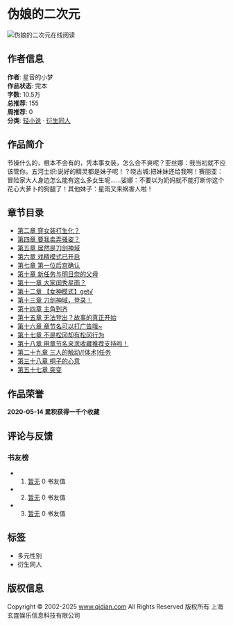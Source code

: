# 伪娘的二次元

![伪娘的二次元在线阅读](//bookcover.yuewen.com/qdbimg/349573/1013796085/600.webp)

## 作者信息

**作者**: 星音的小梦  
**作品状态**: 完本  
**字数**: 10.5万  
**总推荐**: 155  
**周推荐**: 0  
**分类**: [轻小说](//www.qidian.com/2cy/ "轻小说小说") · [衍生同人](//www.qidian.com/all/chanId12-subCateId281/ "衍生同人小说")

## 作品简介

节操什么的，根本不会有的，凭本事女装，怎么会不爽呢？亚丝娜：我当初就不应该管你。五河士织:说好的精灵都是妹子呢！？晓古城:把妹妹还给我啊！赛丽亚：冒险家大人身边怎么能有这么多女生呢……娑娜：不要以为奶妈就不能打断你这个花心大萝卜的狗腿了！其他妹子：星雨又来祸害人啦！

## 章节目录

- [第二章 穿女装打生化？](//www.qidian.com/chapter/1013796085/439995892/ "伪娘的二次元 第二章 穿女装打生化？ 首发时间：2019-01-11 12:00:00 章节字数：2011")
- [第四章 要我卖弄骚姿？](//www.qidian.com/chapter/1013796085/440216906/ "伪娘的二次元 第四章 要我卖弄骚姿？ 首发时间：2019-01-15 12:00:00 章节字数：2030")
- [第五章 居然是刀剑神域](//www.qidian.com/chapter/1013796085/440217631/ "伪娘的二次元 第五章 居然是刀剑神域 首发时间：2019-01-16 13:54:07 章节字数：2047")
- [第六章 戏精模式已开启](//www.qidian.com/chapter/1013796085/441699208/ "伪娘的二次元 第六章 戏精模式已开启 首发时间：2019-01-19 15:18:59 章节字数：2041")
- [第七章 第一位后宫确认](//www.qidian.com/chapter/1013796085/442252242/ "伪娘的二次元 第七章 第一位后宫确认 首发时间：2019-01-20 12:00:00 章节字数：1980")
- [第十章 新任务与明日奈的父母](//www.qidian.com/chapter/1013796085/444941747/ "伪娘的二次元 第十章 新任务与明日奈的父母 首发时间：2019-01-24 12:00:00 章节字数：1992")
- [第十一章 大家闺秀星雨？](//www.qidian.com/chapter/1013796085/445376179/ "伪娘的二次元 第十一章 大家闺秀星雨？ 首发时间：2019-01-25 12:00:00 章节字数：2012")
- [第十二章 【女神模式】get√](//www.qidian.com/chapter/1013796085/446299489/ "伪娘的二次元 第十二章 【女神模式】get√ 首发时间：2019-01-26 11:00:00 章节字数：1982")
- [第十三章 刀剑神域，登录！](//www.qidian.com/chapter/1013796085/447253448/ "伪娘的二次元 第十三章 刀剑神域，登录！ 首发时间：2019-01-27 11:00:00 章节字数：1957")
- [第十四章 主角到齐](//www.qidian.com/chapter/1013796085/447384776/ "伪娘的二次元 第十四章 主角到齐 首发时间：2019-01-28 11:00:00 章节字数：1981")
- [第十五章 无法登出？故事的真正开始](//www.qidian.com/chapter/1013796085/447463918/ "伪娘的二次元 第十五章 无法登出？故事的真正开始 首发时间：2019-01-29 11:00:00 章节字数：2040")
- [第十六章 章节名可以打广告哦~](//www.qidian.com/chapter/1013796085/447841186/ "伪娘的二次元 第十六章 章节名可以打广告哦~ 首发时间：2019-01-30 11:00:00 章节字数：2099")
- [第十七章 不是松冈却有松冈行为](//www.qidian.com/chapter/1013796085/447871331/ "伪娘的二次元 第十七章 不是松冈却有松冈行为 首发时间：2019-01-31 09:25:00 章节字数：2045")
- [第十八章 用章节名来求收藏推荐支持啦！](//www.qidian.com/chapter/1013796085/447993169/ "伪娘的二次元 第十八章 用章节名来求收藏推荐支持啦！ 首发时间：2019-02-01 10:00:00 章节字数：2071")
- [第二十九章 三人的触动/\[体术\]任务](//www.qidian.com/chapter/1013796085/450239395/ "伪娘的二次元 第二十九章 三人的触动/[体术]任务 首发时间：2019-02-12 16:33:24 章节字数：2133")
- [第三十八章 桐子的心意](//www.qidian.com/chapter/1013796085/459421884/ "伪娘的二次元 第三十八章 桐子的心意 首发时间：2019-05-24 17:55:37 章节字数：1422")
- [第五十七章 突变](//www.qidian.com/chapter/1013796085/468283771/ "伪娘的二次元 第五十七章 突变 首发时间：2019-06-19 11:31:03 章节字数：2108")

## 作品荣誉

**2020-05-14 累积获得一千个收藏**

## 评论与反馈

### 书友榜
-   1. [暂无](javascript: "暂无") 0 书友值
-   2. [暂无](javascript: "暂无") 0 书友值
-   3. [暂无](javascript: "暂无") 0 书友值

## 标签
- 多元性别
- 衍生同人

## 版权信息
Copyright © 2002-2025 www.qidian.com All Rights Reserved 版权所有 上海玄霆娱乐信息科技有限公司
<!-- tcd_original_link https://m.qidian.com/book/1013796085/ -->
